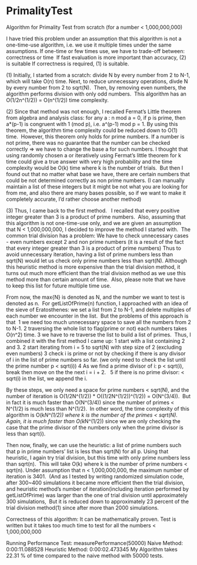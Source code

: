 # PrimalityTest
Algorithm for Primality Test from scratch (for a number < 1,000,000,000)

I have tried this problem under an assumption that this algorithm is not a one-time-use algorithm, 
i.e. we use it multiple times under the same assumptions.
If one-time or few times use, we have to trade-off between: correctness or time 
If fast evaluation is more important than accuracy, (2) is suitable
If correctness is required, (1) is suitable. 

(1) Initially, I started from a scratch: divide N by every number from 2 to N-1, which will take O(n) time.
Next, to reduce unnecessary operations, divde N by every number from 2 to sqrt(N). 
Then, by removing even numbers, the algorithm performs division with only odd numbers. 
This algorithm has an O(1/2n^(1/2)) = O(n^(1/2)) time complexity.

(2) Since that method was not enough, I recalled Fermat’s Little theorem from algebra and analysis class:
for any a : n mod a = 0, if p is prime, then a*(p-1) is congruent with 1 (mod p),
i.e. a^(p-1) mod p = 1.
By using this theorem, the algorithm time complexity could be reduced down to O(1) time. 
However, this theorem only holds for prime numbers. If a number is not prime, there was no guarantee that the number can be checked correctly => we have to change the base a for such numbers.
I thought that using randomly chosen a or iteratively using Fermat’s little theorem for k time could give a true answer with very high probability and the time complexity would be O(k) time where k is the number of trials. 
But then I found out that no matter what base we have, there are certain numbers that could be not determined correctly as non prime numbers. (I can manually maintain a list of these integers but it might be not what you are looking for from me, and also there are many bases possible, so if we want to make it completely accurate, I’d rather choose another method)

(3) Thus, I came back to the first method.  
I recalled that every positive integer greater than 3 is a product of prime numbers. 
Also, assuming that this algorithm is not one-time-use only, and we are given an assumption that N < 1,000,000,000, I decided to improve the method I started with. 
The common trial division has a problem: We have to check unnecessary cases - even numbers except 2 and non prime numbers (it is a result of the fact that every integer greater than 3 is a product of prime numbers)
Thus to avoid unnecessary iteration, having a list of prime numbers less than sqrt(N) would let us check only prime numbers less than sqrt(N).
Although this heuristic method is more expensive than the trial division method, it turns out much more efficient than the trial division method as we use this method more than certain amount of time. 
Also, please note that we have to keep this list for future multiple time use.

From now, the max{N} is denoted as N, and the number we want to test is denoted as n. 
For getListOfPrime(n) function, I approached with an idea of the sieve of Eratosthenes: we set a list from 2 to N-1, and delete multiples of each number we encounter in the list. 
But the problems of this approach is that 
	1	we need too much unnecessary space to save all the numbers from 2 to N-1.
	2	traversing the whole list to flag(prime or not) each numbers takes O(n^2) time.
	3	we have to re traverse the list to build a list of primes. 
Thus, I combined it with the first method I came up:
	1	start with a list containing 2 and 3.
	2	start iterating from i = 5 to sqrt(N) with step size of 2 (excluding even numbers)
	3	check i is prime or not by checking if there is any divisor of i in the list of prime numbers so far. (we only need to check the list until the prime number p < sqrt(i))
	4	As we find a prime divisor of i: p < sqrt(i), break then move on the the next i = i + 2.  
	5	if there is no prime divisor: < sqrt(i) in the list, we append the i. 


By these steps, we only need a space for prime numbers < sqrt(N), and the number of iteration is O(1/2N^(1/2)) * O((1/2N^(1/2))^(1/2)) = O(N^(3/4)). 
But in fact it is much faster than O(N^(3/4)) since the number of primes < N^(1/2) is much less than N^(1/2). 
In other word, the time complexity of this algorithm is O(k*N^(1/2)) where k is the number of the primes < sqrt(N).
Again, it is much faster than O(k*N^(1/2)) since we are only checking the case that the prime divisor of the numbers only when the prime divisor is less than sqrt(i).

Then now, finally, we can use the heuristic: a list of prime numbers such that p in prime numbers’ list is less than sqrt(N) for all p.
Using that heuristic, I again try trial division, but this time with only prime numbers less than sqrt(n). 
This will take O(k) where k is the number of prime numbers < sqrt(n).
Under assumption that n < 1,000,000,000, the maximum number of iteration is 3401. 
(And as I tested by writing randomized simulation code, after 300~400 simulations it became more efficient then the trial division, 
and heuristic method’s number of iteration(including iteration performed by getListOfPrime) was larger than the one of trial division until approximately 300 simulations, 
But it is reduced down to approximately 23 percent of the trial division method(1) since after more than 2000 simulations.

Correctness of this algorithm:
It can be mathematically proven.
Test is written but it takes too much time to test for all the numbers < 1,000,000,000

Running Performance Test:
measurePerformance(50000)
Naive Method: 0:00:11.088528
Heuristic Method: 0:00:02.473345
My Algorithm takes 22.31 % of time compared to the naive method with 50000 tests.
